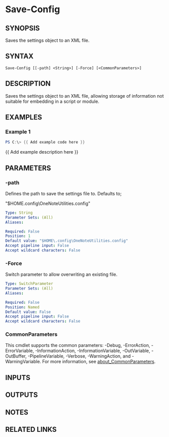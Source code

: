 # Save-Config

## SYNOPSIS
Saves the settings object to an XML file.

## SYNTAX

```
Save-Config [[-path] <String>] [-Force] [<CommonParameters>]
```

## DESCRIPTION
Saves the settings object to an XML file, allowing storage of information not suitable for
embedding in a script or module.

## EXAMPLES

### Example 1
```powershell
PS C:\> {{ Add example code here }}
```

{{ Add example description here }}

## PARAMETERS

### -path
Defines the path to save the settings file to.
Defaults to;

"$HOME\.config\OneNoteUtilities.config"

```yaml
Type: String
Parameter Sets: (All)
Aliases:

Required: False
Position: 1
Default value: "$HOME\.config\OneNoteUtilities.config"
Accept pipeline input: False
Accept wildcard characters: False
```

### -Force
Switch parameter to allow overwriting an existing file.

```yaml
Type: SwitchParameter
Parameter Sets: (All)
Aliases:

Required: False
Position: Named
Default value: False
Accept pipeline input: False
Accept wildcard characters: False
```

### CommonParameters
This cmdlet supports the common parameters: -Debug, -ErrorAction, -ErrorVariable, -InformationAction, -InformationVariable, -OutVariable, -OutBuffer, -PipelineVariable, -Verbose, -WarningAction, and -WarningVariable. For more information, see [about_CommonParameters](http://go.microsoft.com/fwlink/?LinkID=113216).

## INPUTS

## OUTPUTS

## NOTES

## RELATED LINKS
